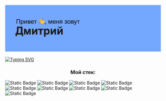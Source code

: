 <img src="header.png" alt="Привет, меня зовут Дмитрий">

<a href="https://git.io/typing-svg"><img src="https://readme-typing-svg.herokuapp.com?font=Cabin&pause=1000&center=true&vCenter=true&random=false&width=435&lines=%D0%AF+Python+Backend+%D1%80%D0%B0%D0%B7%D1%80%D0%B0%D0%B1%D0%BE%D1%82%D1%87%D0%B8%D0%BA" alt="Typing SVG" /></a>

<h3 align="center">Мой стек:</h3>
<img alt="Static Badge" src="https://img.shields.io/badge/Python-black?style=for-the-badge&logo=python&logoColor=white&cacheSeconds=3600&link=https%3A%2F%2Fwww.python.org"> <img alt="Static Badge" src="https://img.shields.io/badge/Django-black?style=for-the-badge&logo=Django&logoColor=white&cacheSeconds=3600&link=https%3A%2F%2Fwww.djangoproject.com"> <img alt="Static Badge" src="https://img.shields.io/badge/FastAPI-black?style=for-the-badge&logo=Fastapi&logoColor=white&cacheSeconds=3600&link=https%3A%2F%2Ffastapi.tiangolo.com"> <img alt="Static Badge" src="https://img.shields.io/badge/Flask-black?style=for-the-badge&logo=flask&logoColor=white&cacheSeconds=3600&link=https%3A%2F%2Fflask.palletsprojects.com%2Fen%2Flatest%2F"> <img alt="Static Badge" src="https://img.shields.io/badge/aiogram-3-black?style=for-the-badge&logo=aiogram&logoColor=white&labelColor=black&color=grey&cacheSeconds=3600&link=https%3A%2F%2Faiogram.dev"> <img alt="Static Badge" src="https://img.shields.io/badge/python%20telegram%20bot-black?style=for-the-badge&logo=aiogram&logoColor=white&labelColor=black&cacheSeconds=3600&link=https%3A%2F%2Fdocs.python-telegram-bot.org%2Fen%2Flatest%2F"> <img alt="Static Badge" src="https://img.shields.io/badge/scrapy-black?style=for-the-badge&logo=scrapy&logoColor=white&labelColor=black&cacheSeconds=3600&link=https%3A%2F%2Fscrapy.org"> <img alt="Static Badge" src="https://img.shields.io/badge/Bootstrap-black?style=for-the-badge&logo=bootstrap&logoColor=white&labelColor=black&cacheSeconds=3600&link=https%3A%2F%2Fgetbootstrap.com"> <img alt="Static Badge" src="https://img.shields.io/badge/html-black?style=for-the-badge&logo=html5&logoColor=white&labelColor=black&cacheSeconds=3600&link=https%3A%2F%2Fhtml.spec.whatwg.org">










<!--
**dmsnback/dmsnback** is a ✨ _special_ ✨ repository because its `README.md` (this file) appears on your GitHub profile.

Here are some ideas to get you started:

- 🔭 I’m currently working on ...
- 🌱 I’m currently learning ...
- 👯 I’m looking to collaborate on ...
- 🤔 I’m looking for help with ...
- 💬 Ask me about ...
- 📫 How to reach me: ...
- 😄 Pronouns: ...
- ⚡ Fun fact: ...
-->
